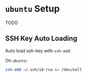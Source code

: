 # `ubuntu` Setup

TODO

## SSH Key Auto Loading

Auto load ssh-key with `ssh-add`:

On `ubuntu`:

```bash
ssh-add ~/.ssh/id-rsa &> /dev/null
```
